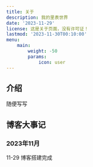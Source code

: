 ```yaml
---
title: 关于
description: 我的里表世界
date: '2023-11-29'
license: 这是关于页面，没有许可证！
lastmod: '2023-11-30T00:10:00'
menu:
    main: 
        weight: -50
        params:
            icon: user
---
```

## 介绍
随便写写

## 博客大事记
### 2023年11月
11-29 博客搭建完成

